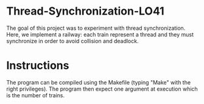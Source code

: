 # Thread-Synchronization-LO41

The goal of this project was to experiment with thread synchronization. Here, we implement a railway: each train represent a thread and they must synchronize in order to avoid collision and deadlock.

# Instructions
The program can be compiled using the Makefile (typing "Make" with the right privileges). The program then expect one argument at execution which is the number of trains.
